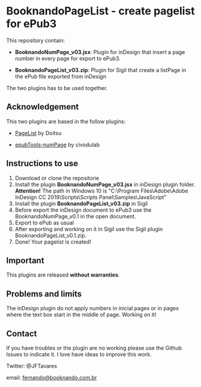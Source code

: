 # BooknandoPageList - create pagelist for ePub3

This repository contain:

- **BooknandoNumPage_v03.jsx**: Plugin for inDesign that insert a page number in every page for export to ePub3.

- **BooknandoPageList_v03.zip**: Plugin for Sigil that create a listPage in the ePub file exported from inDesign

The two plugins has to be used together.

## Acknowledgement

This two plugins are based in the follow plugins:
- [PageList](https://www.mobileread.com/forums/showthread.php?t=265237) by Doitsu

- [epubTools-numPage](https://github.com/civodulab/epubTools-numPage) by civodulab

## Instructions to use
1. Download or clone the repositorie
2. Install the plugin **BooknandoNumPage_v03.jsx** in inDesign plugin folder. **Attention!** The path in Windows 10 is "C:\Program Files\Adobe\Adobe InDesign CC 2019\Scripts\Scripts Panel\Samples\JavaScript"
3. Install the plugin **BooknandoPageList_v03.zip** in Sigil
4. Before export the inDesign document to ePub3 use the BooknandoNumPage_v0.1 in the open document.
5. Export to ePub as usual
6. After exporting and working on it in Sigil use the Sigil plugin BooknandoPageList_v0.1.zip.
7. Done! Your pagelist is created!

## Important
This plugins are released **without warranties**. 

## Problems and limits
The inDesign plugin do not apply numbers in inicial pages or in pages where the text box start in the middle of page. Working on it!

## Contact
If you have troubles or the plugin are no working please use the Github Issues to indicate it.
I love have ideas to improve this work.


Twitter: @JFTavares

email: fernando@booknando.com.br